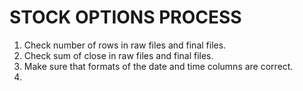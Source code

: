 # STOCK OPTIONS PROCESS

1. Check number of rows in raw files and final files.
2. Check sum of close in raw files and final files.
3. Make sure that formats of the date and time columns are correct.
4. 
